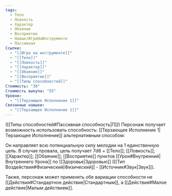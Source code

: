 ```yaml
---
tags:
  - Тело
  - Ловкость
  - Характер
  - Обаяние
  - Восприятие
  - Навык/ИграНаИнструменте
  - Пассивная
Ссылки:
  - "[[Игра на инструменте]]"
  - "[[Тело]]"
  - "[[Ловкость]]"
  - "[[Характер]]"
  - "[[Обаяние]]"
  - "[[Восприятие]]"
  - "[[Типы способностей]]"
Стоимость: "30"
Стоимость выкупа: "55"
Уровни:
  - "[[Терзающее Исполнение 1]]"
Связанные навыки:
  - "[[Терзающее Исполнение 1]]"
---
```

([[Типы способностей#Пассивная способность|П]]) Персонаж получает возможность использовать способность: [[Терзающее Исполнение 1|Терзающее Исполнение]] альтернативным способом:

Он направляет всю потенциальную силу мелодии на 1 единственную цель. В случае провала, цель получает 7d8 + [[Тело]]; [[Ловкость]]; [[Характер]]; [[Обаяние]]; [[Восприятие]] пунктов [[Урон#Внутренний|Внутреннего Урона]] по [[Здоровье|Здоровью]] ([[Тип Воздействия#Физический|Физический]] - [[Источник#Звук|Звук]]).

Также, персонаж может применять обе вариации способности не [[Действия#Стандартное действие|Стандартным]], а [[Действия#Малое действие|Малым действием]]. 